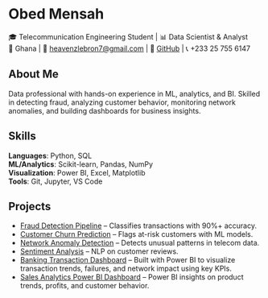 # Obed Mensah  
🎓 Telecommunication Engineering Student | 📊 Data Scientist & Analyst  
📍 Ghana | 📧 heavenzlebron7@gmail.com | 🔗 [GitHub](https://github.com/Omensah-15) | 📞 +233 25 755 6147

## About Me  
Data professional with hands-on experience in ML, analytics, and BI. Skilled in detecting fraud, analyzing customer behavior, monitoring network anomalies, and building dashboards for business insights.

## Skills  
**Languages**: Python, SQL  
**ML/Analytics**: Scikit-learn, Pandas, NumPy  
**Visualization**: Power BI, Excel, Matplotlib  
**Tools**: Git, Jupyter, VS Code

## Projects  
- [Fraud Detection Pipeline](https://github.com/Omensah-15/fraud-detection-pipeline) – Classifies transactions with 90%+ accuracy.  
- [Customer Churn Prediction](https://github.com/Omensah-15/CustomerChurnPrediction) – Flags at-risk customers with ML models.  
- [Network Anomaly Detection](https://github.com/Omensah-15/NetworkTrafficandAnamolyDetection) – Detects unusual patterns in telecom data.  
- [Sentiment Analysis](https://github.com/Omensah-15/SentimentAnalysisofCustomerFeedback) – NLP on customer reviews.
- [Banking Transaction Dashboard](https://github.com/Omensah-15/Bank_Transcaction_Insights) – Built with Power BI to visualize transaction trends, failures, and network impact using key KPIs.  
- [Sales Analytics Power BI Dashboard](https://github.com/Omensah-15/Sales-Analytics-Dashboard) – Power BI insights on product trends, profits, and customer behavior.

